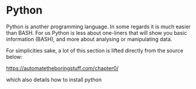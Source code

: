# Python

Python is another programming language. In some regards it is much easier than BASH.
For us Python is less about one-liners that will show you basic information (BASH), and more about analysing or manipulating data.

For simplicities sake, a lot of this section is lifted directly from the source below:

https://automatetheboringstuff.com/chapter0/

which also details how to install python
